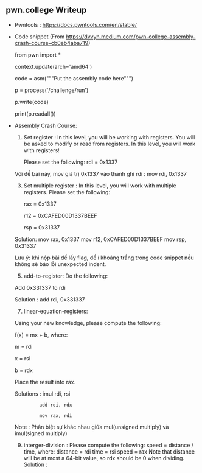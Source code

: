 ## pwn.college Writeup 
- Pwntools : https://docs.pwntools.com/en/stable/
  
+ Code snippet (From https://dvvyn.medium.com/pwn-college-assembly-crash-course-cb0eb4aba719)
  
  from pwn import *
  
  context.update(arch='amd64')
  
  code = asm("""Put the assembly code here""")
  
  p = process('/challenge/run')
  
  p.write(code)
  
  print(p.readall())

  
- Assembly Crash Course:
   1. Set register : In this level, you will be working with registers. You will be asked to modify or read from registers.
      In this level, you will work with registers!

      Please set the following: rdi = 0x1337

   Với đề bài này, mov giá trị 0x1337 vào thanh ghi rdi : mov rdi, 0x1337
  
   3. Set multiple register : In this level, you will work with multiple registers. Please set the following:
  
      rax = 0x1337
      
      r12 = 0xCAFED00D1337BEEF
      
      rsp = 0x31337
      
   Solution: mov rax, 0x1337
             mov r12, 0xCAFED00D1337BEEF
             mov rsp, 0x31337
  
   Lưu ý: khi nộp bài để lấy flag, để í khoảng trắng trong code snippet nếu không sẽ báo lỗi unexpected indent.
  
   5. add-to-register:
     Do the following:

   Add 0x331337 to rdi
  
   Solution : add rdi, 0x331337
  
   7. linear-equation-registers:

   Using your new knowledge, please compute the following:
  
   f(x) = mx + b, where:
  
   m = rdi
  
   x = rsi
  
   b = rdx
  
   Place the result into rax.
  
   Solutions :
               imul rdi, rsi
  
               add rdi, rdx
  
               mov rax, rdi 
   Note : Phân biệt sự khác nhau giữa mul(unsigned multiply) và imul(signed multiply)
  
   9. interger-division : Please compute the following:
   speed = distance / time, where:
   distance = rdi
   time = rsi
   speed = rax
   Note that distance will be at most a 64-bit value, so rdx should be 0 when dividing.
   Solution : 
